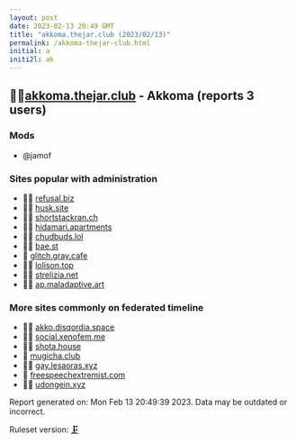 ```yaml
---
layout: post
date: 2023-02-13 20:49 GMT
title: "akkoma.thejar.club (2023/02/13)"
permalink: /akkoma-thejar-club.html
initial: a
initi2l: ak
---
```


## 🦝🧸[akkoma.thejar.club](https://akkoma.thejar.club) - Akkoma (reports 3 users)

### Mods
 * @jamof

### Sites popular with administration

* 🦝🧸 [refusal.biz](/refusal-biz.html)
* 🦝🧸 [husk.site](/husk-site.html)
* 🦝🧸 [shortstackran.ch](/shortstackran-ch.html)
* 🦝🧸 [hidamari.apartments](/hidamari-apartments.html)
* 🦝🧸 [chudbuds.lol](/chudbuds-lol.html)
* 🦝🧸 [bae.st](/bae-st.html)
* 🦝 [glitch.gray.cafe](/glitch-gray-cafe.html)
* 🦝🧸 [lolison.top](/lolison-top.html)
* 🦝🧸 [strelizia.net](/strelizia-net.html)
* 🦝🧸 [ap.maladaptive.art](/ap-maladaptive-art.html)

### More sites commonly on federated timeline

* 🦝🧸 [akko.disqordia.space](/akko-disqordia-space.html)
* 🦝🧸 [social.xenofem.me](/social-xenofem-me.html)
* 🦝🧸 [shota.house](/shota-house.html)
* 🦝 [mugicha.club](/mugicha-club.html)
* 🦝🧸 [gay.lesaoras.xyz](/gay-lesaoras-xyz.html)
* 🦝 [freespeechextremist.com](/freespeechextremist-com.html)
* 🦝🧸 [udongein.xyz](/udongein-xyz.html)

Report generated on: Mon Feb 13 20:49:39 2023. Data may be outdated or incorrect.

Ruleset version: [🗜](/version-clamp)
